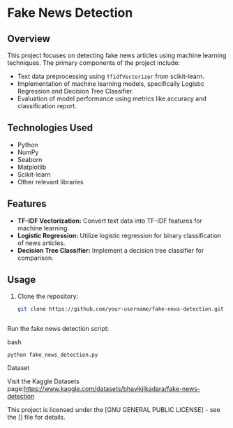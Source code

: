 # Fake News Detection

## Overview

This project focuses on detecting fake news articles using machine learning techniques. The primary components of the project include:

- Text data preprocessing using `TfidfVectorizer` from scikit-learn.
- Implementation of machine learning models, specifically Logistic Regression and Decision Tree Classifier.
- Evaluation of model performance using metrics like accuracy and classification report.

## Technologies Used

- Python
- NumPy
- Seaborn
- Matplotlib
- Scikit-learn
- Other relevant libraries

## Features

- **TF-IDF Vectorization:** Convert text data into TF-IDF features for machine learning.
- **Logistic Regression:** Utilize logistic regression for binary classification of news articles.
- **Decision Tree Classifier:** Implement a decision tree classifier for comparison.

## Usage

1. Clone the repository:

   ```bash
   git clone https://github.com/your-username/fake-news-detection.git



Run the fake news detection script:

bash

    python fake_news_detection.py

  

Dataset

Visit the Kaggle Datasets page:https://www.kaggle.com/datasets/bhavikjikadara/fake-news-detection


This project is licensed under the [GNU GENERAL PUBLIC LICENSE] - see the [] file for details.
